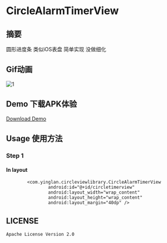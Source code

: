 # CircleAlarmTimerView
## 摘要
圆形进度条 类似iOS表盘 简单实现 没做细化
## Gif动画
![1](https://github.com/yingLanNull/CircleAlarmTimerView/blob/master/show/2.gif)

## Demo 下载APK体验
[Download Demo](https://github.com/yingLanNull/CircleAlarmTimerView/blob/master/show/app-debug.apk)

## Usage 使用方法

### Step 1

#### In layout
```
	    <com.yinglan.circleviewlibrary.CircleAlarmTimerView
                android:id="@+id/circletimerview"
                android:layout_width="wrap_content"
                android:layout_height="wrap_content"
                android:layout_margin="40dp" />

```

## LICENSE

    Apache License Version 2.0

